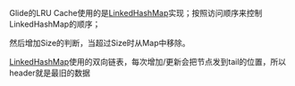 Glide的LRU Cache使用的是[LinkedHashMap](java/hashmap/LinkeHashMap.md)实现；按照访问顺序来控制LinkedHashMap的顺序；

然后增加Size的判断，当超过Size时从Map中移除。

[LinkedHashMap](java/hashmap/LinkeHashMap.md)使用的双向链表，每次增加/更新会把节点发到tail的位置，所以header就是最旧的数据
